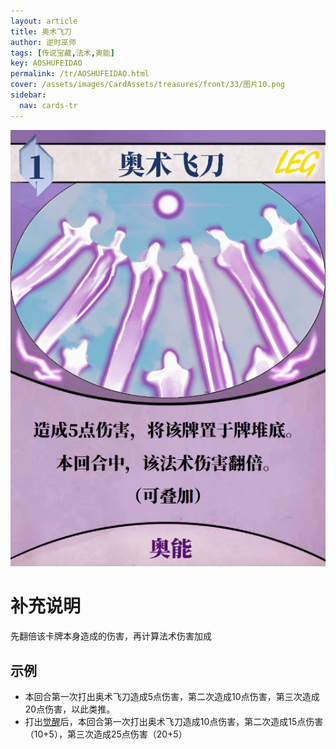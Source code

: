 ```yaml
---
layout: article
title: 奥术飞刀
author: 逆时巫师
tags: [传说宝藏,法术,奥能]
key: AOSHUFEIDAO
permalink: /tr/AOSHUFEIDAO.html
cover: /assets/images/CardAssets/treasures/front/33/图片10.png
sidebar:
  nav: cards-tr
---
```

![](/assets/images/CardAssets/treasures/front/33/图片10.png)

# 补充说明
先翻倍该卡牌本身造成的伤害，再计算法术伤害加成


## 示例
* 本回合第一次打出奥术飞刀造成5点伤害，第二次造成10点伤害，第三次造成20点伤害，以此类推。
* 打出[觉醒](/tr/juexing.html)后，本回合第一次打出奥术飞刀造成10点伤害，第二次造成15点伤害（10+5），第三次造成25点伤害（20+5）